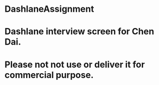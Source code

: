 # DashlaneAssignment
# Dashlane interview screen for Chen Dai.
# Please not not use or deliver it for commercial purpose.
